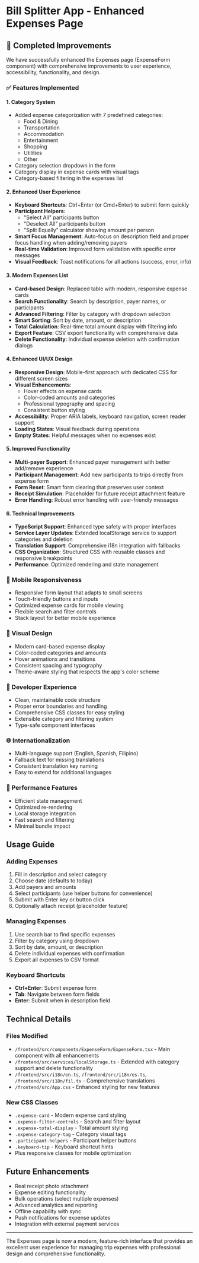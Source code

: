 # Bill Splitter App - Enhanced Expenses Page

## 🎉 Completed Improvements

We have successfully enhanced the Expenses page (ExpenseForm component) with comprehensive improvements to user experience, accessibility, functionality, and design.

### ✅ Features Implemented

#### 1. **Category System**
- Added expense categorization with 7 predefined categories:
  - Food & Dining
  - Transportation
  - Accommodation
  - Entertainment
  - Shopping
  - Utilities
  - Other
- Category selection dropdown in the form
- Category display in expense cards with visual tags
- Category-based filtering in the expenses list

#### 2. **Enhanced User Experience**
- **Keyboard Shortcuts**: Ctrl+Enter (or Cmd+Enter) to submit form quickly
- **Participant Helpers**: 
  - "Select All" participants button
  - "Deselect All" participants button
  - "Split Equally" calculator showing amount per person
- **Smart Focus Management**: Auto-focus on description field and proper focus handling when adding/removing payers
- **Real-time Validation**: Improved form validation with specific error messages
- **Visual Feedback**: Toast notifications for all actions (success, error, info)

#### 3. **Modern Expenses List**
- **Card-based Design**: Replaced table with modern, responsive expense cards
- **Search Functionality**: Search by description, payer names, or participants
- **Advanced Filtering**: Filter by category with dropdown selection
- **Smart Sorting**: Sort by date, amount, or description
- **Total Calculation**: Real-time total amount display with filtering info
- **Export Feature**: CSV export functionality with comprehensive data
- **Delete Functionality**: Individual expense deletion with confirmation dialogs

#### 4. **Enhanced UI/UX Design**
- **Responsive Design**: Mobile-first approach with dedicated CSS for different screen sizes
- **Visual Enhancements**: 
  - Hover effects on expense cards
  - Color-coded amounts and categories
  - Professional typography and spacing
  - Consistent button styling
- **Accessibility**: Proper ARIA labels, keyboard navigation, screen reader support
- **Loading States**: Visual feedback during operations
- **Empty States**: Helpful messages when no expenses exist

#### 5. **Improved Functionality**
- **Multi-payer Support**: Enhanced payer management with better add/remove experience
- **Participant Management**: Add new participants to trips directly from expense form
- **Form Reset**: Smart form clearing that preserves user context
- **Receipt Simulation**: Placeholder for future receipt attachment feature
- **Error Handling**: Robust error handling with user-friendly messages

#### 6. **Technical Improvements**
- **TypeScript Support**: Enhanced type safety with proper interfaces
- **Service Layer Updates**: Extended localStorage service to support categories and deletion
- **Translation Support**: Comprehensive i18n integration with fallbacks
- **CSS Organization**: Structured CSS with reusable classes and responsive breakpoints
- **Performance**: Optimized rendering and state management

### 📱 Mobile Responsiveness
- Responsive form layout that adapts to small screens
- Touch-friendly buttons and inputs
- Optimized expense cards for mobile viewing
- Flexible search and filter controls
- Stack layout for better mobile experience

### 🎨 Visual Design
- Modern card-based expense display
- Color-coded categories and amounts
- Hover animations and transitions
- Consistent spacing and typography
- Theme-aware styling that respects the app's color scheme

### 🔧 Developer Experience
- Clean, maintainable code structure
- Proper error boundaries and handling
- Comprehensive CSS classes for easy styling
- Extensible category and filtering system
- Type-safe component interfaces

### 🌐 Internationalization
- Multi-language support (English, Spanish, Filipino)
- Fallback text for missing translations
- Consistent translation key naming
- Easy to extend for additional languages

### 🚀 Performance Features
- Efficient state management
- Optimized re-rendering
- Local storage integration
- Fast search and filtering
- Minimal bundle impact

## Usage Guide

### Adding Expenses
1. Fill in description and select category
2. Choose date (defaults to today)
3. Add payers and amounts
4. Select participants (use helper buttons for convenience)
5. Submit with Enter key or button click
6. Optionally attach receipt (placeholder feature)

### Managing Expenses
1. Use search bar to find specific expenses
2. Filter by category using dropdown
3. Sort by date, amount, or description
4. Delete individual expenses with confirmation
5. Export all expenses to CSV format

### Keyboard Shortcuts
- **Ctrl+Enter**: Submit expense form
- **Tab**: Navigate between form fields
- **Enter**: Submit when in description field

## Technical Details

### Files Modified
- `/frontend/src/components/ExpenseForm/ExpenseForm.tsx` - Main component with all enhancements
- `/frontend/src/services/localStorage.ts` - Extended with category support and delete functionality
- `/frontend/src/i18n/en.ts`, `/frontend/src/i18n/es.ts`, `/frontend/src/i18n/fil.ts` - Comprehensive translations
- `/frontend/src/App.css` - Enhanced styling for new features

### New CSS Classes
- `.expense-card` - Modern expense card styling
- `.expense-filter-controls` - Search and filter layout
- `.expense-total-display` - Total amount styling
- `.expense-category-tag` - Category visual tags
- `.participant-helpers` - Participant helper buttons
- `.keyboard-tip` - Keyboard shortcut hints
- Plus responsive classes for mobile optimization

## Future Enhancements
- Real receipt photo attachment
- Expense editing functionality
- Bulk operations (select multiple expenses)
- Advanced analytics and reporting
- Offline capability with sync
- Push notifications for expense updates
- Integration with external payment services

---

The Expenses page is now a modern, feature-rich interface that provides an excellent user experience for managing trip expenses with professional design and comprehensive functionality.
